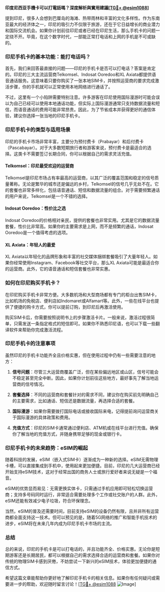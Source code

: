 **印度尼西亚手機卡可以打電話嗎？深度解析與實用建議[[TG💪+ @esim1088](https://t.me/s/esim1088)]**

提到印尼，很多人会想到巴厘岛的海滩、热带雨林和丰富的文化多样性。作为东南亚最大的经济体之一，印尼的吸引力不仅限于旅游，还在于它日益增长的商业潜力和国际交流机会。如果你计划前往印尼或者已经在印尼生活，那么手机卡的问题一定绕不开。毕竟，在这个数字时代，一部能正常打电话和上网的手机是不可或缺的。

### 印尼手机卡的基本功能：能打电话吗？

首先，我们来回答最直接的问题——印尼的手机卡是否可以打电话？答案是肯定的。印尼的三大主流运营商Telkomsel、Indosat Ooredoo和XL Axiata都提供语音通话服务。这意味着只要你购买了一张本地SIM卡，并按照运营商的要求完成激活步骤，你的手机就可以正常使用本地网络进行通话了。

不过，这里有一个小陷阱需要特别注意。许多游客在印尼使用国际漫游时可能会误以为自己已经可以使用本地通话功能，但实际上国际漫游通常只支持数据流量和短信，而语音通话的费用可能非常昂贵。因此，为了节省成本并获得更好的通信体验，建议你选择一张当地的印尼手机卡。

### 印尼手机卡的类型与适用场景

印尼的手机卡市场非常丰富，主要分为预付费卡（Prabayar）和后付费卡（Pascabayar）。对于大多数短期旅行者和游客来说，预付费卡是最适合的选择。这类卡不需要签订长期合同，你可以根据自己的需求灵活充值。

#### Telkomsel：印尼最受欢迎的运营商

Telkomsel是印尼市场占有率最高的运营商，以其广泛的覆盖范围和稳定的信号质量著称。无论是繁华的城市还是偏远的乡村，Telkomsel的信号几乎无处不在。它的套餐也非常多样化，包括语音通话、短信和数据流量的组合。对于需要频繁通话的用户来说，Telkomsel是一个不错的选择。

#### Indosat Ooredoo：性价比之选

Indosat Ooredoo的价格相对亲民，提供的套餐也非常实用。尤其是它的数据流量套餐，性价比非常高。如果你的主要需求是上网，而不是频繁的通话，Indosat Ooredoo是一个值得考虑的选项。

#### XL Axiata：年轻人的最爱

XL Axiata以年轻化的品牌形象和丰富的社交媒体捆绑套餐吸引了大量年轻人。如果你经常使用Instagram、Facebook等社交平台，那么XL Axiata可能是最适合你的运营商。此外，它的语音通话和短信套餐也非常实惠。

### 如何在印尼购买手机卡？

在印尼购买手机卡非常方便。大多数机场和大型商场都有专门的柜台出售SIM卡，比如机场的免税店、便利店如Indomaret或Alfamart等。此外，一些在线平台也提供了便捷的购卡方式，你可以提前订购，到印尼后再激活使用。

购买SIM卡后，你需要按照说明书上的步骤激活卡片。一般来说，激活过程很简单，只需发送一条指定格式的短信即可。如果你不熟悉印尼语，也可以下载一些翻译软件来帮助你完成激活流程。

### 印尼手机卡的注意事项

虽然印尼的手机卡功能齐全且价格实惠，但在使用过程中仍有一些需要注意的地方：

1. **信号问题**：尽管三大运营商覆盖广泛，但在某些偏远地区或山区，信号可能会不稳定甚至完全中断。因此，如果你计划前往这些地方，最好事先了解当地运营商的信号情况。
   
2. **套餐选择**：不同的运营商和套餐针对的需求不同，建议你在购买前先明确自己的主要需求，比如通话、短信还是数据流量，再选择合适的套餐。

3. **国际漫游**：如果你需要拨打国际电话或接收国际来电，记得提前询问运营商关于国际漫游的具体政策和费用。

4. **充值方式**：印尼的SIM卡通常通过便利店、ATM机或在线平台进行充值。确保你了解当地的充值方式，并随身携带足够的现金或银行卡。

### 印尼手机卡的未来趋势：eSIM的崛起

随着科技的发展，eSIM（嵌入式SIM卡）逐渐成为一种新的选择。eSIM无需物理卡槽，可以直接集成到手机中，使用起来更加便捷。目前，印尼的几大运营商已经开始支持eSIM技术，这对于经常出国的商务人士或旅行爱好者来说无疑是一个福音。

eSIM的优势显而易见：无需更换实体卡，只需通过手机应用即可轻松切换运营商；支持多号码同时运行，非常适合需要处理多个工作或社交账户的人群。此外，eSIM还能有效减少电子垃圾，符合环保理念。

当然，eSIM的普及还需要时间，目前支持eSIM的设备仍然有限，且并非所有运营商都全面支持这一技术。但可以预见的是，随着5G网络的推广和智能手机技术的进步，eSIM将在未来几年内成为印尼手机卡市场的主流。

### 总结

总的来说，印尼的手机卡是可以打电话的，并且功能齐全、价格实惠。无论你是短期游客还是长期居民，都可以根据自己的需求选择合适的运营商和套餐。如果你对传统的物理SIM卡感到厌倦，不妨尝试一下新兴的eSIM技术，体验更加便捷的通信方式。

希望这篇文章能帮助你更好地了解印尼手机卡的相关信息。如果你有任何疑问或需要进一步的帮助，欢迎随时留言讨论！[[TG💪+ @esim1088](https://t.me/s/esim1088) ![Image](https://i.postimg.cc/4NQfJmqS/Snipaste-2025-05-13-00-14-12.png)]